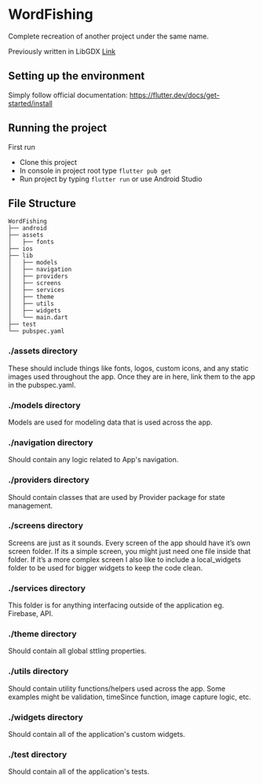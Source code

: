 # WordFishing

Complete recreation of another project under the same name. 

Previously written in LibGDX [Link](https://github.com/DominikHinc/WordFishing)

## Setting up the environment

Simply follow official documentation: https://flutter.dev/docs/get-started/install

## Running the project

First run

  - Clone this project
  - In console in project root type `flutter pub get`
  - Run project by typing `flutter run` or use Android Studio

## File Structure
```
WordFishing
├── android
├── assets
│   ├── fonts
├── ios
├── lib
│   ├── models
│   ├── navigation
│   ├── providers
│   ├── screens
│   ├── services
│   ├── theme
│   ├── utils
│   ├── widgets
│   └── main.dart
├── test
└── pubspec.yaml
```
### ./assets directory

These should include things like fonts, logos, custom icons, and any static images used throughout the app. Once they are in here, link them to the app in the pubspec.yaml.

### ./models directory

Models are used for modeling data that is used across the app. 

### ./navigation directory

Should contain any logic related to App's navigation.

### ./providers directory

Should contain classes that are used by Provider package for state management.

### ./screens directory

Screens are just as it sounds. Every screen of the app should have it’s own screen folder. If its a simple screen, you might just need one file inside that folder. If it’s a more complex screen I also like to include a local_widgets folder to be used for bigger widgets to keep the code clean.

### ./services directory

This folder is for anything interfacing outside of the application eg. Firebase, API.

### ./theme directory

Should contain all global sttling properties.

### ./utils directory

Should contain utility functions/helpers used across the app. Some examples might be validation, timeSince function, image capture logic, etc.

### ./widgets directory

Should contain all of the application's custom widgets.

### ./test directory

Should contain all of the application's tests.








